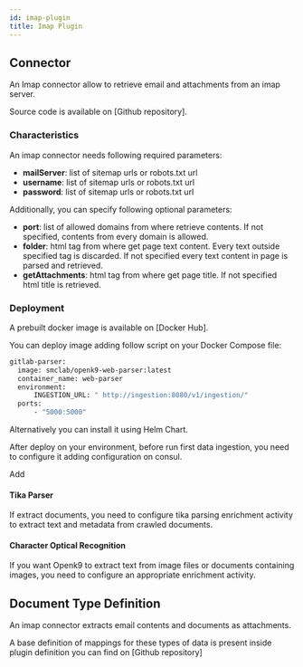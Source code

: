 ```yaml
---
id: imap-plugin
title: Imap Plugin
---
```


## Connector

An Imap connector allow to retrieve email and attachments from an imap server.

Source code is available on [Github repository].


### Characteristics

An imap connector needs following required parameters:

- **mailServer**: list of sitemap urls or robots.txt url
- **username**: list of sitemap urls or robots.txt url
- **password**: list of sitemap urls or robots.txt url

Additionally, you can specify following optional parameters:

- **port**: list of allowed domains from where retrieve contents.
  If not specified, contents from every domain is allowed.
- **folder**: html tag from where get page text content. Every text outside specified tag is discarded.
  If not specified every text content in page is parsed and retrieved.
- **getAttachments**: html tag from where get page title. If not specified html title is retrieved.


### Deployment

A prebuilt docker image is available on [Docker Hub].

You can deploy image adding follow script on your Docker Compose file:

```bash
gitlab-parser:
  image: smclab/openk9-web-parser:latest
  container_name: web-parser
  environment:
      INGESTION_URL: " http://ingestion:8080/v1/ingestion/"
  ports:
      - "5000:5000"
```

Alternatively you can install it using Helm Chart.

After deploy on your environment, before run first data ingestion, you need to configure it adding configuration on
consul.

Add




#### Tika Parser

If extract documents, you need to configure tika parsing enrichment activity to extract text and metadata from
crawled documents.

#### Character Optical Recognition

If you want Openk9 to extract text from image files or documents containing images, you need to configure
an appropriate enrichment activity.

## Document Type Definition

An imap connector extracts email contents and documents as attachments.

A base definition of mappings for these types of data is present inside plugin definition you can find on [Github repository]


